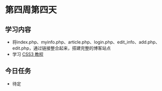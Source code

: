 # 第四周第四天
## 学习内容
* 将index.php、myinfo.php、article.php、login.php、edit_info、add.php、edit.php，通过链接整合起来，搭建完整的博客站点
* 学习 [CSS3 教程](http://www.runoob.com/css3/css3-tutorial.html)

## 今日任务
* 待定
